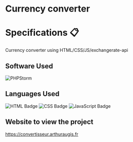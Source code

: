 <h1>Currency converter</h1>

# Specifications 📋
Currency converter using HTML/CSS/JS/exchangerate-api

## Software Used
![PHPStorm](http://img.shields.io/badge/-PHPStorm-181717?style=for-the-badge&logo=phpstorm&logoColor=white)

## Languages Used
![HTML Badge](https://img.shields.io/badge/HTML5-E34F26?style=for-the-badge&logo=html5&logoColor=white)
![CSS Badge](https://img.shields.io/badge/CSS3-1572B6?style=for-the-badge&logo=css3&logoColor=white)
![JavaScript Badge](https://img.shields.io/badge/JavaScript-F7DF1E?style=for-the-badge&logo=javascript&logoColor=black)

## Website to view the project
https://convertisseur.arthuraugis.fr
